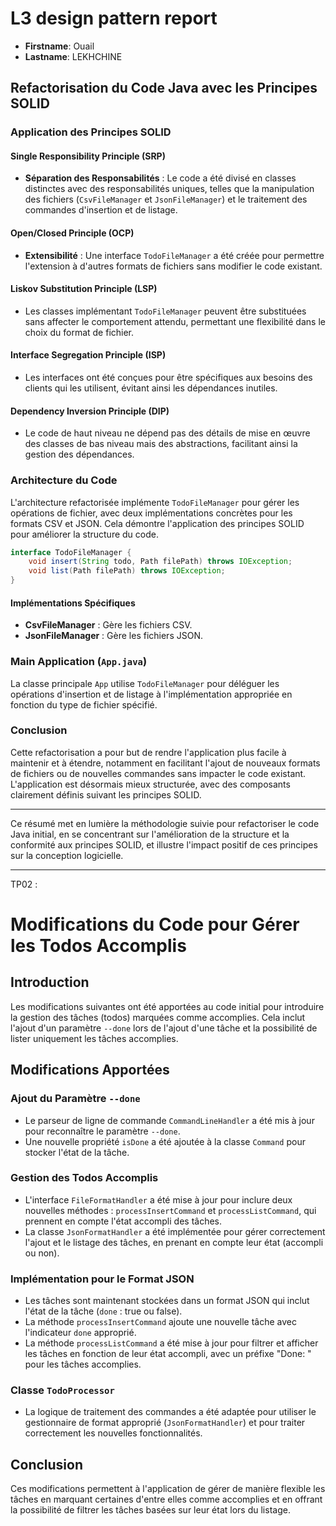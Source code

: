 # L3 design pattern report

- **Firstname**: Ouail
- **Lastname**: LEKHCHINE


## Refactorisation du Code Java avec les Principes SOLID

### Application des Principes SOLID

#### Single Responsibility Principle (SRP)

- **Séparation des Responsabilités** : Le code a été divisé en classes distinctes avec des responsabilités uniques, telles que la manipulation des fichiers (`CsvFileManager` et `JsonFileManager`) et le traitement des commandes d'insertion et de listage.

#### Open/Closed Principle (OCP)

- **Extensibilité** : Une interface `TodoFileManager` a été créée pour permettre l'extension à d'autres formats de fichiers sans modifier le code existant.

#### Liskov Substitution Principle (LSP)

- Les classes implémentant `TodoFileManager` peuvent être substituées sans affecter le comportement attendu, permettant une flexibilité dans le choix du format de fichier.

#### Interface Segregation Principle (ISP)

- Les interfaces ont été conçues pour être spécifiques aux besoins des clients qui les utilisent, évitant ainsi les dépendances inutiles.

#### Dependency Inversion Principle (DIP)

- Le code de haut niveau ne dépend pas des détails de mise en œuvre des classes de bas niveau mais des abstractions, facilitant ainsi la gestion des dépendances.

### Architecture du Code

L'architecture refactorisée implémente `TodoFileManager` pour gérer les opérations de fichier, avec deux implémentations concrètes pour les formats CSV et JSON. Cela démontre l'application des principes SOLID pour améliorer la structure du code.

```java
interface TodoFileManager {
    void insert(String todo, Path filePath) throws IOException;
    void list(Path filePath) throws IOException;
}
```

#### Implémentations Spécifiques

- **CsvFileManager** : Gère les fichiers CSV.
- **JsonFileManager** : Gère les fichiers JSON.

### Main Application (`App.java`)

La classe principale `App` utilise `TodoFileManager` pour déléguer les opérations d'insertion et de listage à l'implémentation appropriée en fonction du type de fichier spécifié.

### Conclusion

Cette refactorisation a pour but de rendre l'application plus facile à maintenir et à étendre, notamment en facilitant l'ajout de nouveaux formats de fichiers ou de nouvelles commandes sans impacter le code existant. L'application est désormais mieux structurée, avec des composants clairement définis suivant les principes SOLID.

---

Ce résumé met en lumière la méthodologie suivie pour refactoriser le code Java initial, en se concentrant sur l'amélioration de la structure et la conformité aux principes SOLID, et illustre l'impact positif de ces principes sur la conception logicielle.

----------------------------------------------------------------------------------------------------------------------------------------------------------
TP02 : 
# Modifications du Code pour Gérer les Todos Accomplis

## Introduction
Les modifications suivantes ont été apportées au code initial pour introduire la gestion des tâches (todos) marquées comme accomplies. Cela inclut l'ajout d'un paramètre `--done` lors de l'ajout d'une tâche et la possibilité de lister uniquement les tâches accomplies.

## Modifications Apportées

### Ajout du Paramètre `--done`
- Le parseur de ligne de commande `CommandLineHandler` a été mis à jour pour reconnaître le paramètre `--done`.
- Une nouvelle propriété `isDone` a été ajoutée à la classe `Command` pour stocker l'état de la tâche.

### Gestion des Todos Accomplis
- L'interface `FileFormatHandler` a été mise à jour pour inclure deux nouvelles méthodes : `processInsertCommand` et `processListCommand`, qui prennent en compte l'état accompli des tâches.
- La classe `JsonFormatHandler` a été implémentée pour gérer correctement l'ajout et le listage des tâches, en prenant en compte leur état (accompli ou non).

### Implémentation pour le Format JSON
- Les tâches sont maintenant stockées dans un format JSON qui inclut l'état de la tâche (`done` : true ou false).
- La méthode `processInsertCommand` ajoute une nouvelle tâche avec l'indicateur `done` approprié.
- La méthode `processListCommand` a été mise à jour pour filtrer et afficher les tâches en fonction de leur état accompli, avec un préfixe "Done: " pour les tâches accomplies.

### Classe `TodoProcessor`
- La logique de traitement des commandes a été adaptée pour utiliser le gestionnaire de format approprié (`JsonFormatHandler`) et pour traiter correctement les nouvelles fonctionnalités.

## Conclusion
Ces modifications permettent à l'application de gérer de manière flexible les tâches en marquant certaines d'entre elles comme accomplies et en offrant la possibilité de filtrer les tâches basées sur leur état lors du listage.
